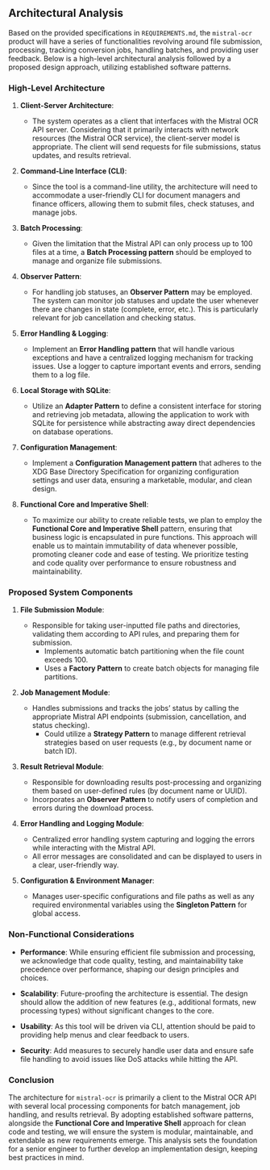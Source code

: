 ## Architectural Analysis

Based on the provided specifications in `REQUIREMENTS.md`, the `mistral-ocr` product will have a series of functionalities revolving around file submission, processing, tracking conversion jobs, handling batches, and providing user feedback. Below is a high-level architectural analysis followed by a proposed design approach, utilizing established software patterns.

### High-Level Architecture

1. **Client-Server Architecture**:

    - The system operates as a client that interfaces with the Mistral OCR API server. Considering that it primarily interacts with network resources (the Mistral OCR service), the client-server model is appropriate. The client will send requests for file submissions, status updates, and results retrieval.

2. **Command-Line Interface (CLI)**:

    - Since the tool is a command-line utility, the architecture will need to accommodate a user-friendly CLI for document managers and finance officers, allowing them to submit files, check statuses, and manage jobs.

3. **Batch Processing**:

    - Given the limitation that the Mistral API can only process up to 100 files at a time, a **Batch Processing pattern** should be employed to manage and organize file submissions.

4. **Observer Pattern**:

    - For handling job statuses, an **Observer Pattern** may be employed. The system can monitor job statuses and update the user whenever there are changes in state (complete, error, etc.). This is particularly relevant for job cancellation and checking status.

5. **Error Handling & Logging**:

    - Implement an **Error Handling pattern** that will handle various exceptions and have a centralized logging mechanism for tracking issues. Use a logger to capture important events and errors, sending them to a log file.

6. **Local Storage with SQLite**:

    - Utilize an **Adapter Pattern** to define a consistent interface for storing and retrieving job metadata, allowing the application to work with SQLite for persistence while abstracting away direct dependencies on database operations.

7. **Configuration Management**:

    - Implement a **Configuration Management pattern** that adheres to the XDG Base Directory Specification for organizing configuration settings and user data, ensuring a marketable, modular, and clean design.

8. **Functional Core and Imperative Shell**:

    - To maximize our ability to create reliable tests, we plan to employ the **Functional Core and Imperative Shell** pattern, ensuring that business logic is encapsulated in pure functions. This approach will enable us to maintain immutability of data whenever possible, promoting cleaner code and ease of testing. We prioritize testing and code quality over performance to ensure robustness and maintainability.

### Proposed System Components

1. **File Submission Module**:

    - Responsible for taking user-inputted file paths and directories, validating them according to API rules, and preparing them for submission.
        - Implements automatic batch partitioning when the file count exceeds 100.
        - Uses a **Factory Pattern** to create batch objects for managing file partitions.

2. **Job Management Module**:

    - Handles submissions and tracks the jobs’ status by calling the appropriate Mistral API endpoints (submission, cancellation, and status checking).
        - Could utilize a **Strategy Pattern** to manage different retrieval strategies based on user requests (e.g., by document name or batch ID).

3. **Result Retrieval Module**:

    - Responsible for downloading results post-processing and organizing them based on user-defined rules (by document name or UUID).
    - Incorporates an **Observer Pattern** to notify users of completion and errors during the download process.

4. **Error Handling and Logging Module**:

    - Centralized error handling system capturing and logging the errors while interacting with the Mistral API.
    - All error messages are consolidated and can be displayed to users in a clear, user-friendly way.

5. **Configuration & Environment Manager**:

    - Manages user-specific configurations and file paths as well as any required environmental variables using the **Singleton Pattern** for global access.

### Non-Functional Considerations

- **Performance**: While ensuring efficient file submission and processing, we acknowledge that code quality, testing, and maintainability take precedence over performance, shaping our design principles and choices. 
  
- **Scalability**: Future-proofing the architecture is essential. The design should allow the addition of new features (e.g., additional formats, new processing types) without significant changes to the core.
  
- **Usability**: As this tool will be driven via CLI, attention should be paid to providing help menus and clear feedback to users.
  
- **Security**: Add measures to securely handle user data and ensure safe file handling to avoid issues like DoS attacks while hitting the API.

### Conclusion

The architecture for `mistral-ocr` is primarily a client to the Mistral OCR API with several local processing components for batch management, job handling, and results retrieval. By adopting established software patterns, alongside the **Functional Core and Imperative Shell** approach for clean code and testing, we will ensure the system is modular, maintainable, and extendable as new requirements emerge. This analysis sets the foundation for a senior engineer to further develop an implementation design, keeping best practices in mind.





### 

<!-- Local Variables: -->
<!-- gptel-model: gpt-4o-mini -->
<!-- gptel--backend-name: "ChatGPT" -->
<!-- gptel--system-message: "You are an experienced software architect. Review the process as described in file `PROCESS.md`. Your task is to perform a high level architectural analysis. This will be used by a senior engineer to create an implementation design. Wherever possible, you should describe the design using existing software patterns. " -->
<!-- gptel--bounds: nil -->
<!-- End: -->
